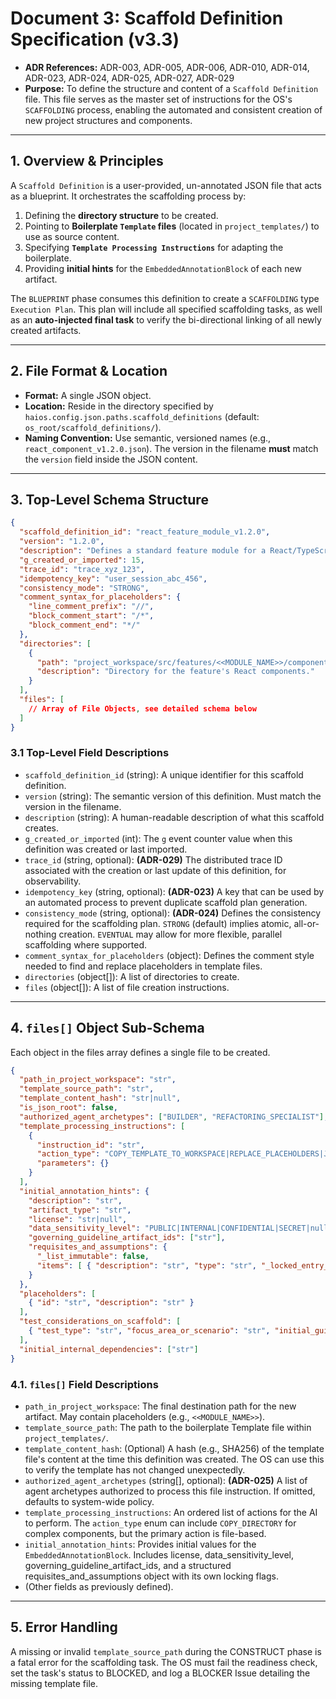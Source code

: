 # Document 3: Scaffold Definition Specification (v3.3)

- **ADR References:** ADR-003, ADR-005, ADR-006, ADR-010, ADR-014, ADR-023, ADR-024, ADR-025, ADR-027, ADR-029
- **Purpose:** To define the structure and content of a `Scaffold Definition` file. This file serves as the master set of instructions for the OS's `SCAFFOLDING` process, enabling the automated and consistent creation of new project structures and components.

---

## 1. Overview & Principles

A `Scaffold Definition` is a user-provided, un-annotated JSON file that acts as a blueprint. It orchestrates the scaffolding process by:

1. Defining the **directory structure** to be created.
2. Pointing to **Boilerplate `Template` files** (located in `project_templates/`) to use as source content.
3. Specifying **`Template Processing Instructions`** for adapting the boilerplate.
4. Providing **initial hints** for the `EmbeddedAnnotationBlock` of each new artifact.

The `BLUEPRINT` phase consumes this definition to create a `SCAFFOLDING` type `Execution Plan`. This plan will include all specified scaffolding tasks, as well as an **auto-injected final task** to verify the bi-directional linking of all newly created artifacts.

---

## 2. File Format & Location

- **Format:** A single JSON object.
- **Location:** Reside in the directory specified by `haios.config.json.paths.scaffold_definitions` (default: `os_root/scaffold_definitions/`).
- **Naming Convention:** Use semantic, versioned names (e.g., `react_component_v1.2.0.json`). The version in the filename **must** match the `version` field inside the JSON content.

---

## 3. Top-Level Schema Structure

```json
{
  "scaffold_definition_id": "react_feature_module_v1.2.0",
  "version": "1.2.0",
  "description": "Defines a standard feature module for a React/TypeScript application.",
  "g_created_or_imported": 15,
  "trace_id": "trace_xyz_123",
  "idempotency_key": "user_session_abc_456",
  "consistency_mode": "STRONG",
  "comment_syntax_for_placeholders": {
    "line_comment_prefix": "//",
    "block_comment_start": "/*",
    "block_comment_end": "*/"
  },
  "directories": [
    {
      "path": "project_workspace/src/features/<<MODULE_NAME>>/components",
      "description": "Directory for the feature's React components."
    }
  ],
  "files": [
    // Array of File Objects, see detailed schema below
  ]
}
```

### 3.1 Top-Level Field Descriptions
- `scaffold_definition_id` (string): A unique identifier for this scaffold definition.
- `version` (string): The semantic version of this definition. Must match the version in the filename.
- `description` (string): A human-readable description of what this scaffold creates.
- `g_created_or_imported` (int): The `g` event counter value when this definition was created or last imported.
- `trace_id` (string, optional): **(ADR-029)** The distributed trace ID associated with the creation or last update of this definition, for observability.
- `idempotency_key` (string, optional): **(ADR-023)** A key that can be used by an automated process to prevent duplicate scaffold plan generation.
- `consistency_mode` (string, optional): **(ADR-024)** Defines the consistency required for the scaffolding plan. `STRONG` (default) implies atomic, all-or-nothing creation. `EVENTUAL` may allow for more flexible, parallel scaffolding where supported.
- `comment_syntax_for_placeholders` (object): Defines the comment style needed to find and replace placeholders in template files.
- `directories` (object[]): A list of directories to create.
- `files` (object[]): A list of file creation instructions.

---

## 4. `files[]` Object Sub-Schema

Each object in the files array defines a single file to be created.

```json
{
  "path_in_project_workspace": "str",
  "template_source_path": "str",
  "template_content_hash": "str|null",
  "is_json_root": false,
  "authorized_agent_archetypes": ["BUILDER", "REFACTORING_SPECIALIST"],
  "template_processing_instructions": [
    {
      "instruction_id": "str",
      "action_type": "COPY_TEMPLATE_TO_WORKSPACE|REPLACE_PLACEHOLDERS|JSON_MERGE|...",
      "parameters": {}
    }
  ],
  "initial_annotation_hints": {
    "description": "str",
    "artifact_type": "str",
    "license": "str|null",
    "data_sensitivity_level": "PUBLIC|INTERNAL|CONFIDENTIAL|SECRET|null",
    "governing_guideline_artifact_ids": ["str"],
    "requisites_and_assumptions": {
      "_list_immutable": false,
      "items": [ { "description": "str", "type": "str", "_locked_entry_definition": true } ]
    }
  },
  "placeholders": [
    { "id": "str", "description": "str" }
  ],
  "test_considerations_on_scaffold": [
    { "test_type": "str", "focus_area_or_scenario": "str", "initial_guidance": "str" }
  ],
  "initial_internal_dependencies": ["str"]
}
```

### 4.1. `files[]` Field Descriptions

- `path_in_project_workspace`: The final destination path for the new artifact. May contain placeholders (e.g., `<<MODULE_NAME>>`).
- `template_source_path`: The path to the boilerplate Template file within `project_templates/`.
- `template_content_hash`: (Optional) A hash (e.g., SHA256) of the template file's content at the time this definition was created. The OS can use this to verify the template has not changed unexpectedly.
- `authorized_agent_archetypes` (string[], optional): **(ADR-025)** A list of agent archetypes authorized to process this file instruction. If omitted, defaults to system-wide policy.
- `template_processing_instructions`: An ordered list of actions for the AI to perform. The `action_type` enum can include `COPY_DIRECTORY` for complex components, but the primary action is file-based.
- `initial_annotation_hints`: Provides initial values for the `EmbeddedAnnotationBlock`. Includes license, data_sensitivity_level, governing_guideline_artifact_ids, and a structured requisites_and_assumptions object with its own locking flags.
- (Other fields as previously defined).

---

## 5. Error Handling

A missing or invalid `template_source_path` during the CONSTRUCT phase is a fatal error for the scaffolding task. The OS must fail the readiness check, set the task's status to BLOCKED, and log a BLOCKER Issue detailing the missing template file.